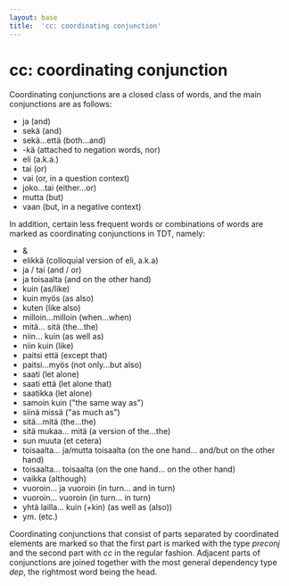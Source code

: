 ```yaml
---
layout: base
title:  'cc: coordinating conjunction'
---
```


# cc: coordinating conjunction

Coordinating conjunctions are a closed
class of words, and the main conjunctions are as follows:

* ja (and)
* sekä (and)
* sekä...että (both...and)
* -kä (attached to negation words, nor)
* eli (a.k.a.)
* tai (or)
* vai (or, in a question context)
* joko...tai (either...or)
* mutta (but)
* vaan (but, in a negative context)

In addition, certain less frequent words or combinations of words are marked
as coordinating conjunctions in TDT, namely:

* &
* elikkä (colloquial version of eli, a.k.a)
* ja / tai (and / or)
* ja toisaalta (and on the other hand)
* kuin (as/like)
* kuin myös (as also)
* kuten (like also)
* milloin...milloin (when...when)
* mitä... sitä (the...the)
* niin... kuin (as well as)
* niin kuin (like)
* paitsi että (except that)
* paitsi...myös (not only...but also)
* saati (let alone)
* saati että (let alone that)
* saatikka (let alone)
* samoin kuin ("the same way as")
* siinä missä ("as much as")
* sitä...mitä (the...the)
* sitä mukaa... mitä (a version of the...the)
* sun muuta (et cetera)
* toisaalta... ja/mutta toisaalta (on the one hand... and/but on the other hand)
* toisaalta... toisaalta (on the one hand... on the other hand)
* vaikka (although)
* vuoroin... ja vuoroin (in turn... and in turn)
* vuoroin... vuoroin (in turn... in turn)
* yhtä lailla... kuin (+kin) (as well as (also))
* ym. (etc.)

Coordinating conjunctions that consist of parts separated by
coordinated elements are marked so that the first part is marked with
the type *preconj* and the second part with *cc* in the regular
fashion. Adjacent parts of conjunctions are joined together with the
most general dependency type *dep*, the rightmost word being the head.